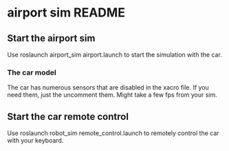 # airport sim README

## Start the airport sim

Use roslaunch airport_sim airport.launch to start the simulation with the car. 

### The car model

The car has numerous sensors that are disabled in the xacro file. If you need them, just the uncomment them. Might take a few fps from your sim.

## Start the car remote control

Use roslaunch robot_sim remote_control.launch to remotely control the car with your keyboard.
